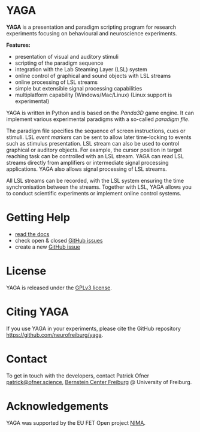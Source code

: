 # YAGA

**YAGA** is a presentation and paradigm scripting program for research experiments focusing on behavioural and neuroscience experiments.

**Features:**

-   presentation of visual and auditory stimuli
-   scripting of the paradigm sequence
-   integration with the Lab Steaming Layer (LSL) system
-   online control of graphical and sound objects with LSL streams
-   online processing of LSL streams
-   simple but extensible signal processing capabilities
-   multiplatform capability (Windows/Mac/Linux) (Linux support is experimental)

YAGA is written in Python and is based on the _Panda3D_ game engine. It can implement various experimental paradigms with a so-called _paradigm file_.

The paradigm file specifies the sequence of screen instructions, cues or stimuli. LSL _event markers_ can be sent to allow later time-locking to events such as stimulus presentation. LSL stream can also be used to control graphical or auditory objects. For example, the cursor position in target reaching task can be controlled with an LSL stream. YAGA can read LSL streams directly from amplifiers or intermediate signal processing applications. YAGA also allows signal processing of LSL streams.

All LSL streams can be recorded, with the LSL system ensuring the time synchronisation between the streams. Together with LSL, YAGA allows you to conduct scientific experiments or implement online control systems.

# Getting Help

* [read the docs](https://yaga.readthedocs.io)
* check open & closed [GitHub issues](https://github.com/neurofreiburg/yaga/issues)
* create a new [GitHub issue](https://github.com/neurofreiburg/yaga/issues)

# License

YAGA is released under the [GPLv3 license](https://www.gnu.org/licenses/gpl-3.0.html.en).

# Citing YAGA

If you use YAGA in your experiments, please cite the GitHub repository <https://github.com/neurofreiburg/yaga>.

# Contact

To get in touch with the developers, contact Patrick Ofner <patrick@ofner.science>, [Bernstein Center Freiburg](https://www.bcf.uni-freiburg.de) @ University of Freiburg.

# Acknowledgements

YAGA was supported by the EU FET Open project [NIMA](https://nima-project.eu).
